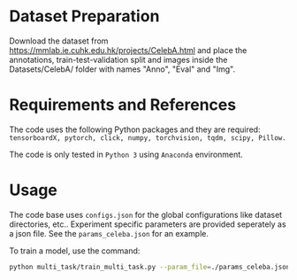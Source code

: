 # Dataset Preparation

Download the dataset from https://mmlab.ie.cuhk.edu.hk/projects/CelebA.html and place the annotations, train-test-validation split and images inside the Datasets/CelebA/ folder with names "Anno", "Eval" and "Img".

# Requirements and References
The code uses the following Python packages and they are required: ``tensorboardX, pytorch, click, numpy, torchvision, tqdm, scipy, Pillow.``

The code is only tested in ``Python 3`` using ``Anaconda`` environment.

# Usage
The code base uses `configs.json` for the global configurations like dataset directories, etc.. Experiment specific parameters are provided seperately as a json file. See the `params_celeba.json` for an example.

To train a model, use the command: 
```bash
python multi_task/train_multi_task.py --param_file=./params_celeba.json
```
